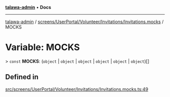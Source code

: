[**talawa-admin**](../../../../../../README.md) • **Docs**

***

[talawa-admin](../../../../../../modules.md) / [screens/UserPortal/Volunteer/Invitations/Invitations.mocks](../README.md) / MOCKS

# Variable: MOCKS

\> `const` **MOCKS**: (`object` \| `object` \| `object` \| `object` \| `object` \| `object`)[]

## Defined in

[src/screens/UserPortal/Volunteer/Invitations/Invitations.mocks.ts:49](https://github.com/PalisadoesFoundation/talawa-admin/blob/4bef0939e3fab4672bfd3599312195b8557e01a3/src/screens/UserPortal/Volunteer/Invitations/Invitations.mocks.ts#L49)
